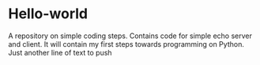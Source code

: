# Hello-world
A repository on simple coding steps. Contains code for simple echo server and client.
It will contain my first steps towards programming on Python.
Just another line of text to push
